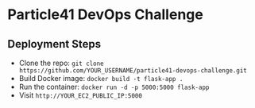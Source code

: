 # Particle41 DevOps Challenge

## Deployment Steps
- Clone the repo: `git clone https://github.com/YOUR_USERNAME/particle41-devops-challenge.git`
- Build Docker image: `docker build -t flask-app .`
- Run the container: `docker run -d -p 5000:5000 flask-app`
- Visit `http://YOUR_EC2_PUBLIC_IP:5000`
